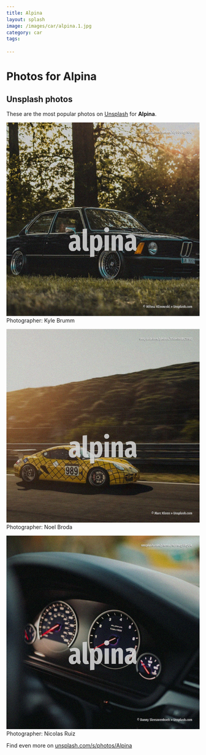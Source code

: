 ```yaml
---
title: Alpina
layout: splash
image: /images/car/alpina.1.jpg
category: car
tags:

---
```

# Photos for Alpina
 
## Unsplash photos
These are the most popular photos on [Unsplash](https://unsplash.com) for **Alpina**.
 
![Alpina](/images/car/alpina.1.jpg)
Photographer:  Kyle Brumm
 
![Alpina](/images/car/alpina.2.jpg)
Photographer:  Noel Broda
 
![Alpina](/images/car/alpina.3.jpg)
Photographer:  Nicolas Ruiz
 
Find even more on [unsplash.com/s/photos/Alpina](https://unsplash.com/s/photos/Alpina)
 
